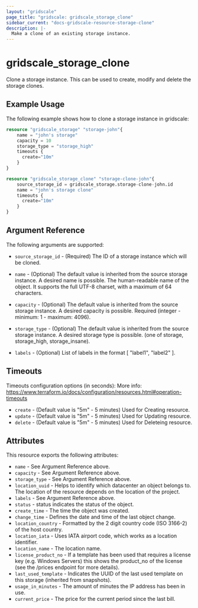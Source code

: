 ```yaml
---
layout: "gridscale"
page_title: "gridscale: gridscale_storage_clone"
sidebar_current: "docs-gridscale-resource-storage-clone"
description: |-
  Make a clone of an existing storage instance.
---
```


# gridscale_storage_clone

Clone a storage instance. This can be used to create, modify and delete the storage clones.

## Example Usage

The following example shows how to clone a storage instance in gridscale:

```terraform
resource "gridscale_storage" "storage-john"{
	name = "john's storage"
	capacity = 10
	storage_type = "storage_high"
	timeouts {
      create="10m"
  	}
}

resource "gridscale_storage_clone" "storage-clone-john"{
    source_storage_id = gridscale_storage.storage-clone-john.id
	name = "john's storage clone"
	timeouts {
      create="10m"
  	}
}
```

## Argument Reference

The following arguments are supported:

* `source_storage_id` - (Required) The ID of a storage instance which will be cloned.

* `name` - (Optional) The default value is inherited from the source storage instance. A desired name is possible. The human-readable name of the object. It supports the full UTF-8 charset, with a maximum of 64 characters.

* `capacity` - (Optional) The default value is inherited from the source storage instance. A desired capacity is possible. Required (integer - minimum: 1 - maximum: 4096).

* `storage_type` - (Optional) The default value is inherited from the source storage instance. A desired storage type is possible. (one of storage, storage_high, storage_insane).

* `labels` - (Optional) List of labels in the format [ "label1", "label2" ].


## Timeouts

Timeouts configuration options (in seconds):
More info: https://www.terraform.io/docs/configuration/resources.html#operation-timeouts

* `create` - (Default value is "5m" - 5 minutes) Used for Creating resource.
* `update` - (Default value is "5m" - 5 minutes) Used for Updating resource.
* `delete` - (Default value is "5m" - 5 minutes) Used for Deleteing resource.

## Attributes

This resource exports the following attributes:

* `name` - See Argument Reference above.
* `capacity` - See Argument Reference above.
* `storage_type` - See Argument Reference above.
* `location_uuid` - Helps to identify which datacenter an object belongs to. The location of the resource depends on the location of the project.
* `labels` - See Argument Reference above.
* `status` - status indicates the status of the object.
* `create_time` - The time the object was created.
* `change_time` - Defines the date and time of the last object change.
* `location_country` - Formatted by the 2 digit country code (ISO 3166-2) of the host country.
* `location_iata` - Uses IATA airport code, which works as a location identifier.
* `location_name` - The location name.
* `license_product_no` - If a template has been used that requires a license key (e.g. Windows Servers) this shows the product_no of the license (see the /prices endpoint for more details).
* `last_used_template` - Indicates the UUID of the last used template on this storage (inherited from snapshots).
* `usage_in_minutes` - The amount of minutes the IP address has been in use.
* `current_price` - The price for the current period since the last bill.
